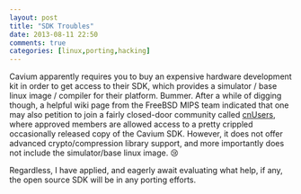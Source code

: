 ```yaml
---
layout: post
title: "SDK Troubles"
date: 2013-08-11 22:50
comments: true
categories: [linux,porting,hacking]
---
```


Cavium apparently requires you to buy an expensive hardware development kit in order to get access to their SDK, which provides a simulator / base linux image / compiler for their platform. Bummer. After a while of digging though, a helpful wiki page from the FreeBSD MIPS team indicated that one may also petition to join a fairly closed-door community called [cnUsers](http://cnusers.org/), where approved members are allowed access to a pretty crippled occasionally released copy of the Cavium SDK. However, it does not offer advanced crypto/compression library support, and more importantly does not include the simulator/base linux image. 😢

Regardless, I have applied, and eagerly await evaluating what help, if any, the open source SDK will be in any porting efforts.
